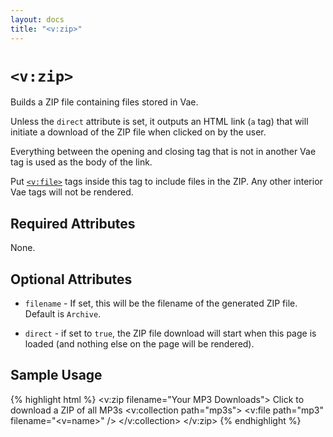 ```yaml
---
layout: docs
title: "<v:zip>"
---
```


# `<v:zip>`

Builds a ZIP file containing files stored in Vae.

Unless the `direct` attribute is set, it outputs an HTML link (`a` tag)
that will initiate a download of the ZIP file when clicked on by the
user.

Everything between the opening and closing tag that is not in another
Vae tag is used as the body of the link.

Put [`<v:file>`](#v_file) tags inside this tag to include files in the
ZIP. Any other interior Vae tags will not be rendered.

## Required Attributes

None.

## Optional Attributes

-   `filename` - If set, this will be the filename of the generated
    ZIP file. Default is `Archive`.

-   `direct` - if set to `true`, the ZIP file download will start when
    this page is loaded (and nothing else on the page will be rendered).

## Sample Usage

{% highlight html %}
<v:zip filename="Your MP3 Downloads">
 Click to download a ZIP of all MP3s
 <v:collection path="mp3s">
  <v:file path="mp3" filename="<v=name>" />
 </v:collection>
</v:zip>
{% endhighlight %}
